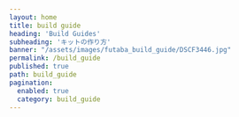 ```yaml
---
layout: home
title: build guide
heading: 'Build Guides'
subheading: 'キットの作り方'
banner: "/assets/images/futaba_build_guide/DSCF3446.jpg"
permalink: /build_guide
published: true
path: build_guide
pagination: 
  enabled: true
  category: build_guide
---
```

